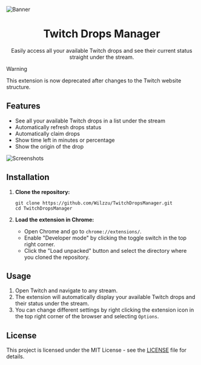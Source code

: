 ![Banner](https://i.imgur.com/YZsfhIl.png)

<h1 align="center">Twitch Drops Manager</h1>

<p align="center">Easily access all your available Twitch drops and see their current status straight under the stream.</p>

> [!WARNING]
> This extension is now deprecated after changes to the Twitch website structure.

## Features

- See all your available Twitch drops in a list under the stream
- Automatically refresh drops status
- Automatically claim drops
- Show time left in minutes or percentage
- Show the origin of the drop

![Screenshots](https://i.imgur.com/N31wgy6.png)

## Installation

1. **Clone the repository:**

   ```
   git clone https://github.com/Wilzzu/TwitchDropsManager.git
   cd TwitchDropsManager
   ```

2. **Load the extension in Chrome:**

   - Open Chrome and go to `chrome://extensions/`.
   - Enable "Developer mode" by clicking the toggle switch in the top right corner.
   - Click the "Load unpacked" button and select the directory where you cloned the repository.

## Usage

1. Open Twitch and navigate to any stream.
2. The extension will automatically display your available Twitch drops and their status under the stream.
3. You can change different settings by right clicking the extension icon in the top right corner of the browser and selecting `Options`.

## License

This project is licensed under the MIT License - see the [LICENSE](LICENSE) file for details.
